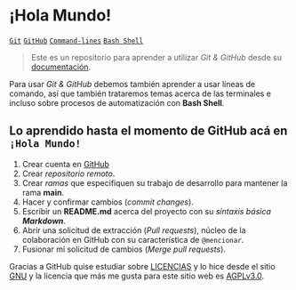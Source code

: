 # ¡Hola Mundo!

[`Git`](_post/g) [`GitHub`](_post/gh) [`Command-lines`](_post/cmd) [`Bash Shell`](_post/bs)

> Este es un repositorio para aprender a utilizar *Git & GitHub* desde su [documentación](https://docs.github.com/es/get-started/quickstart/hello-world).

Para usar *Git & GitHub* debemos también aprender a usar líneas de comando, así que también trataremos temas acerca de las terminales e incluso sobre procesos de automatización con **Bash Shell**.

## Lo aprendido hasta el momento de GitHub acá en `¡Hola Mundo!`
1. Crear cuenta en [GitHub](https://GitHub.com)
2. Crear *repositorio remoto*.
3. Crear *ramas* que especifiquen su trabajo de desarrollo para mantener la rama **main**.
4. Hacer y confirmar cambios (*commit changes*).
5. Escribir un **README.md** acerca del proyecto con su *sintaxis básica* ***Markdown***.
6. Abrir una solicitud de extracción (*Pull requests*), núcleo de la colaboración en GitHub con su característica de `@mencionar`.
7. Fusionar mi solicitud de cambios (*Merge pull requests*).

Gracias a GitHub quise estudiar sobre [LICENCIAS](https://www.gnu.org/licenses/license-list.html) y lo hice desde el sitio [GNU](gnu.org) y la licencia que más me gusta para este sitio web es [AGPLv3.0](https://www.gnu.org/licenses/license-list.html#AGPLv3.0).

